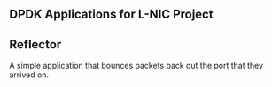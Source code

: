 
DPDK Applications for L-NIC Project
-----------------------------------

## Reflector

A simple application that bounces packets back out the port that they arrived on.

